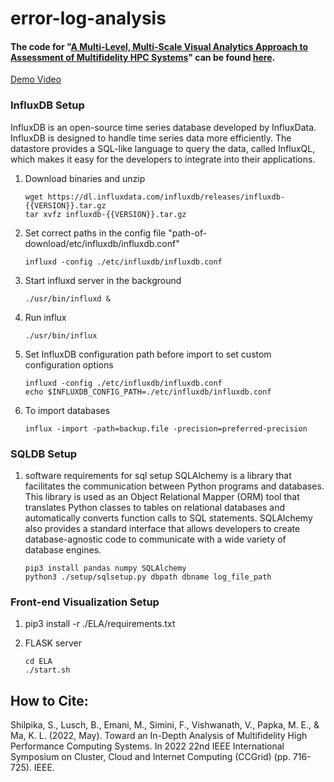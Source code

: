 # error-log-analysis

#### The code for "[A Multi-Level, Multi-Scale Visual Analytics Approach to Assessment of Multifidelity HPC Systems](https://ieeexplore.ieee.org/document/10701356)" can be found [here](https://github.com/sshilpika/mrdmd-frequency-isolation). 
 
[Demo Video](https://youtu.be/D0Dz_D5oyRk)

### InfluxDB Setup

InfluxDB is an open-source time series database developed by InfluxData. InfluxDB is designed to
handle time series data more efficiently. The datastore provides a SQL-like language to query the data, called InfluxQL, which makes it easy for the developers to integrate into their applications.

1. Download binaries and unzip

    ```
    wget https://dl.influxdata.com/influxdb/releases/influxdb-{{VERSION}}.tar.gz
    tar xvfz influxdb-{{VERSION}}.tar.gz
    ```
    
2. Set correct paths in the config file "path-of-download/etc/influxdb/influxdb.conf"

    ```$xslt
    influxd -config ./etc/influxdb/influxdb.conf
    ```

3. Start influxd server in the background

    ```
    ./usr/bin/influxd &
    ```

4. Run influx
   ```
   ./usr/bin/influx
   ```
5. Set InfluxDB configuration path before import to set custom configuration options
    ```$xslt
    influxd -config ./etc/influxdb/influxdb.conf
    echo $INFLUXDB_CONFIG_PATH=./etc/influxdb/influxdb.conf
    ```
6. To import databases 
    ```
    influx -import -path=backup.file -precision=preferred-precision
    ```


### SQLDB Setup

1. software requirements for sql setup
SQLAlchemy is a library that facilitates the communication between Python programs and databases. This library is used as an Object Relational Mapper (ORM) tool that translates Python classes to tables on relational databases and automatically converts function calls to SQL statements. SQLAlchemy also provides a standard interface that allows developers to create database-agnostic code to communicate with a wide variety of database engines.
	```
	pip3 install pandas numpy SQLAlchemy
	python3 ./setup/sqlsetup.py dbpath dbname log_file_path
	```

### Front-end Visualization Setup

1. pip3 install -r ./ELA/requirements.txt


2. FLASK server
	```
	cd ELA
	./start.sh
	```

## How to Cite:
Shilpika, S., Lusch, B., Emani, M., Simini, F., Vishwanath, V., Papka, M. E., & Ma, K. L. (2022, May). Toward an In-Depth Analysis of Multifidelity High Performance Computing Systems. In 2022 22nd IEEE International Symposium on Cluster, Cloud and Internet Computing (CCGrid) (pp. 716-725). IEEE.
